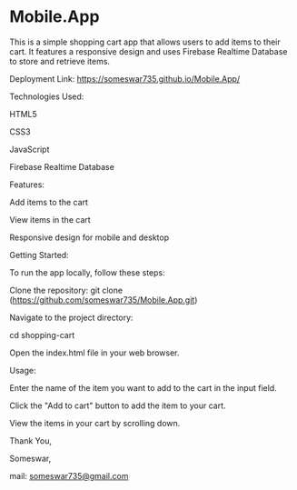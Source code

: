 # Mobile.App
This is a simple shopping cart app that allows users to add items to their cart. It features a responsive design and uses Firebase Realtime Database to store and retrieve items.

Deployment Link: https://someswar735.github.io/Mobile.App/


Technologies Used:

HTML5

CSS3

JavaScript

Firebase Realtime Database



Features:

Add items to the cart

View items in the cart

Responsive design for mobile and desktop




Getting Started:

To run the app locally, follow these steps:

   Clone the repository: git clone (https://github.com/someswar735/Mobile.App.git)
   


Navigate to the project directory:

   cd shopping-cart

   

Open the index.html file in your web browser.



Usage:

Enter the name of the item you want to add to the cart in the input field.

Click the "Add to cart" button to add the item to your cart.

View the items in your cart by scrolling down.



Thank You,

Someswar,

mail: someswar735@gmail.com

